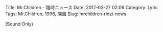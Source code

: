 Title: Mr.Children - 臨時ニュース
Date: 2017-03-27 02:09
Category: Lyric
Tags: Mr.Children, 1996, 深海
Slug: mrchildren-rinzi-news


(Sound Only)
